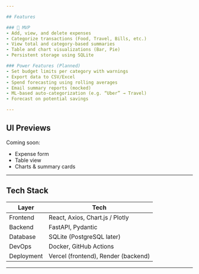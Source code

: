 ```yaml
---

## Features

### 🔹 MVP
- Add, view, and delete expenses
- Categorize transactions (Food, Travel, Bills, etc.)
- View total and category-based summaries
- Table and chart visualizations (Bar, Pie)
- Persistent storage using SQLite

### Power Features (Planned)
- Set budget limits per category with warnings
- Export data to CSV/Excel
- Spend forecasting using rolling averages
- Email summary reports (mocked)
- ML-based auto-categorization (e.g. “Uber” → Travel)
- Forecast on potential savings

---
```


## UI Previews
Coming soon:  
- Expense form  
- Table view  
- Charts & summary cards  

---

## Tech Stack

| Layer      | Tech                          |
|------------|-------------------------------|
| Frontend   | React, Axios, Chart.js / Plotly |
| Backend    | FastAPI, Pydantic             |
| Database   | SQLite (PostgreSQL later)     |
| DevOps     | Docker, GitHub Actions        |
| Deployment | Vercel (frontend), Render (backend) |

---